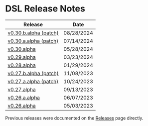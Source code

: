 # DSL Release Notes

| Release                                                     | Date        |
| ----------------------------------------------------------- | ----------- |
| [v0.30.b.alpha (patch)](/Release%20Notes/v0.30.b.alpha.md)  | 08/28/2024  |
| [v0.30.a.alpha (patch)](/Release%20Notes/v0.30.a.alpha.md)  | 07/14/2024  |
| [v0.30.alpha](/Release%20Notes/v0.30.alpha.md)              | 05/28/2024  |
| [v0.29.alpha](/Release%20Notes/v0.29.alpha.md)              | 03/23/2024  |
| [v0.28.alpha](/Release%20Notes/v0.28.alpha.md)              | 01/29/2024  |
| [v0.27.b.alpha (patch)](/Release%20Notes/v0.27.b.alpha.md)  | 11/08/2023  |
| [v0.27.a.alpha (patch)](/Release%20Notes/v0.27.a.alpha.md)  | 10/24/2023  |
| [v0.27.alpha](/Release%20Notes/v0.27.alpha.md)              | 09/13/2023  |
| [v0.26.a.alpha](/Release%20Notes/v0.26.a.alpha.md)          | 06/07/2023  |
| [v0.26.alpha](/Release%20Notes/v0.26.alpha.md)              | 05/03/2023  |

Previous releases were documented on the [Releases](https://github.com/prominenceai/deepstream-services-library/releases) page directly.
